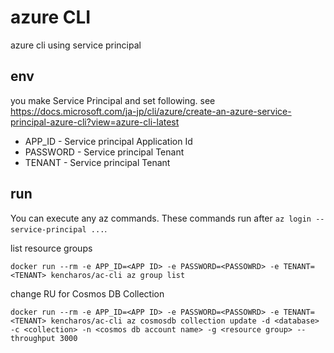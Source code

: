 # azure CLI

azure cli using service principal

## env

you make Service Principal and set following.
see https://docs.microsoft.com/ja-jp/cli/azure/create-an-azure-service-principal-azure-cli?view=azure-cli-latest

+ APP_ID - Service principal Application Id
+ PASSWORD - Service principal Tenant
+ TENANT -  Service principal Tenant

## run 

You can execute any az commands.
These commands run after `az login --service-principal ...`.

list resource groups

```
docker run --rm -e APP_ID=<APP ID> -e PASSWORD=<PASSOWRD> -e TENANT=<TENANT> kencharos/ac-cli az group list
```

change RU for Cosmos DB Collection

```
docker run --rm -e APP_ID=<APP ID> -e PASSWORD=<PASSOWRD> -e TENANT=<TENANT> kencharos/ac-cli az cosmosdb collection update -d <database> -c <collection> -n <cosmos db account name> -g <resource group> --throughput 3000
```
